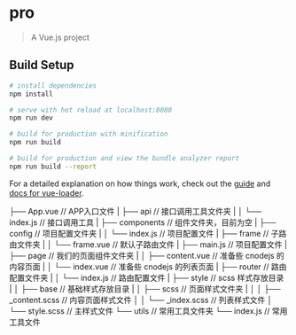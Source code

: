 # pro

> A Vue.js project

## Build Setup

``` bash
# install dependencies
npm install

# serve with hot reload at localhost:8080
npm run dev

# build for production with minification
npm run build

# build for production and view the bundle analyzer report
npm run build --report
```

For a detailed explanation on how things work, check out the [guide](http://vuejs-templates.github.io/webpack/) and [docs for vue-loader](http://vuejs.github.io/vue-loader).

├── App.vue                         // APP入口文件
|
├── api                             // 接口调用工具文件夹
|
│   └── index.js                    // 接口调用工具
|
├── components                      // 组件文件夹，目前为空
|
├── config                          // 项目配置文件夹
|
│   └── index.js                    // 项目配置文件
|
├── frame                           // 子路由文件夹
|
│   └── frame.vue                   // 默认子路由文件
|
├── main.js                         // 项目配置文件
|
├── page                                // 我们的页面组件文件夹
|
│   ├── content.vue             // 准备些 cnodejs 的内容页面
|
│   └── index.vue                   // 准备些 cnodejs 的列表页面
|
├── router                          // 路由配置文件夹
|
│   └── index.js                    // 路由配置文件
|
├── style                           // scss 样式存放目录
|
│   ├── base                        // 基础样式存放目录
|
│   ├── scss                        // 页面样式文件夹
|
│   │   ├── _content.scss       // 内容页面样式文件
│   │   └── _index.scss     // 列表样式文件
│   └── style.scss              // 主样式文件
└── utils                           // 常用工具文件夹
    └── index.js                    // 常用工具文件
